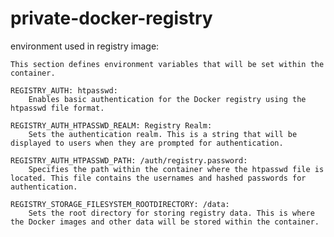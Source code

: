 # private-docker-registry



environment used in registry image:

    This section defines environment variables that will be set within the container.

    REGISTRY_AUTH: htpasswd:
        Enables basic authentication for the Docker registry using the htpasswd file format.

    REGISTRY_AUTH_HTPASSWD_REALM: Registry Realm:
        Sets the authentication realm. This is a string that will be displayed to users when they are prompted for authentication.

    REGISTRY_AUTH_HTPASSWD_PATH: /auth/registry.password:
        Specifies the path within the container where the htpasswd file is located. This file contains the usernames and hashed passwords for authentication.

    REGISTRY_STORAGE_FILESYSTEM_ROOTDIRECTORY: /data:
        Sets the root directory for storing registry data. This is where the Docker images and other data will be stored within the container.

